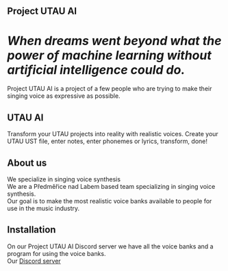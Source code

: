 ## Project UTAU AI
# _When dreams went beyond what the power of machine learning without artificial intelligence could do._
Project UTAU AI is a project of a few people who are trying to make their singing voice as expressive as possible.

## UTAU AI
Transform your UTAU projects into reality with realistic voices.
Create your UTAU UST file, enter notes, enter phonemes or lyrics, transform, done!

## About us
We specialize in singing voice synthesis<br>
We are a Předměřice nad Labem based team specializing in singing voice synthesis.<br>
Our goal is to make the most realistic voice banks available to people for use in the music industry.<br>

## Installation
On our Project UTAU AI Discord server we have all the voice banks and a program for using the voice banks.<br>
Our [Discord server](https://discord.gg/agvwQ9va3E)

